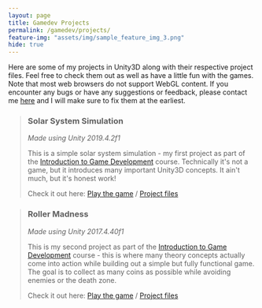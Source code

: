 ```yaml
---
layout: page
title: Gamedev Projects
permalink: /gamedev/projects/
feature-img: "assets/img/sample_feature_img_3.png"
hide: true
---
```


Here are some of my projects in Unity3D along with their respective project files. Feel free to check them out as well as have a little fun with the games. Note that most web browsers do not support WebGL content. If you encounter any bugs or have any suggestions or feedback, please contact me [here]() and I will make sure to fix them at the earliest.

> <h3>Solar System Simulation</h3>
> <i>Made using Unity 2019.4.2f1</i>
>
> This is a simple solar system simulation - my first project as part of the [Introduction to Game Development](https://www.coursera.org/learn/game-development?specialization=game-development) course. Technically it's not a game, but it introduces many important Unity3D concepts. It ain't much, but it's honest work!
>
> Check it out here: [Play the game](/gamedev/files/solarsystem/Builds/WebGL/index.html) / [Project files](https://github.com/omprabhu31/omprabhu31.github.io/tree/master/gamedev/files/solarsystem)

> <h3>Roller Madness</h3>
> <i>Made using Unity 2017.4.40f1</i>
>
> This is my second project as part of the [Introduction to Game Development](https://www.coursera.org/learn/game-development?specialization=game-development) course - this is where many theory concepts actually come into action while building out a simple but fully functional game. The goal is to collect as many coins as possible while avoiding enemies or the death zone.
>
> Check it out here: [Play the game](/gamedev/files/rollermadness/Builds/WebGL/index.html) / [Project files](https://github.com/omprabhu31/omprabhu31.github.io/tree/master/gamedev/files/rollermadness)